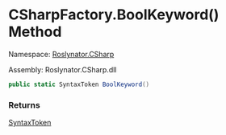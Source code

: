 # CSharpFactory\.BoolKeyword\(\) Method

Namespace: [Roslynator.CSharp](../../README.md)

Assembly: Roslynator\.CSharp\.dll

```csharp
public static SyntaxToken BoolKeyword()
```

### Returns

[SyntaxToken](https://docs.microsoft.com/en-us/dotnet/api/microsoft.codeanalysis.syntaxtoken)

